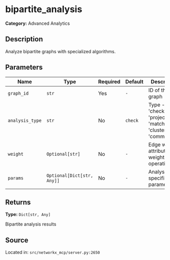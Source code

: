 # bipartite_analysis

**Category:** Advanced Analytics

## Description

Analyze bipartite graphs with specialized algorithms.

## Parameters

| Name | Type | Required | Default | Description |
|------|------|----------|---------|-------------|
| `graph_id` | `str` | Yes | `-` | ID of the graph |
| `analysis_type` | `str` | No | `check` | Type - 'check', 'projection', 'matching', 'clustering', 'communities' |
| `weight` | `Optional[str]` | No | `-` | Edge weight attribute (for weighted operations) |
| `params` | `Optional[Dict[str, Any]]` | No | `-` | Analysis-specific parameters |

## Returns

**Type:** `Dict[str, Any]`

Bipartite analysis results

## Source

Located in: `src/networkx_mcp/server.py:2650`
